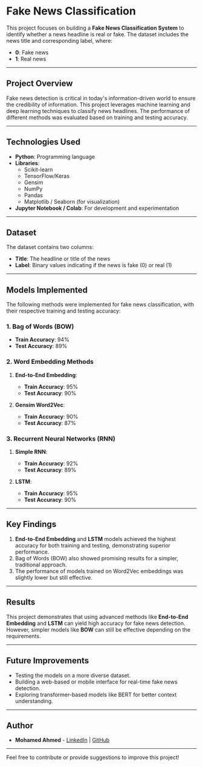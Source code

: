 # Fake News Classification

This project focuses on building a **Fake News Classification System** to identify whether a news headline is real or fake. The dataset includes the news title and corresponding label, where:
- **0**: Fake news
- **1**: Real news

---

## Project Overview
Fake news detection is critical in today's information-driven world to ensure the credibility of information. This project leverages machine learning and deep learning techniques to classify news headlines. The performance of different methods was evaluated based on training and testing accuracy.

---

## Technologies Used
- **Python**: Programming language
- **Libraries**: 
  - Scikit-learn
  - TensorFlow/Keras
  - Gensim
  - NumPy
  - Pandas
  - Matplotlib / Seaborn (for visualization)
- **Jupyter Notebook / Colab**: For development and experimentation

---

## Dataset
The dataset contains two columns:
- **Title**: The headline or title of the news
- **Label**: Binary values indicating if the news is fake (0) or real (1)

---

## Models Implemented
The following methods were implemented for fake news classification, with their respective training and testing accuracy:

### 1. Bag of Words (BOW)
- **Train Accuracy**: 94%
- **Test Accuracy**: 89%

### 2. Word Embedding Methods
1. **End-to-End Embedding**:
   - **Train Accuracy**: 95%
   - **Test Accuracy**: 90%

2. **Gensim Word2Vec**:
   - **Train Accuracy**: 90%
   - **Test Accuracy**: 87%

### 3. Recurrent Neural Networks (RNN)
1. **Simple RNN**:
   - **Train Accuracy**: 92%
   - **Test Accuracy**: 89%

2. **LSTM**:
   - **Train Accuracy**: 95%
   - **Test Accuracy**: 90%

---

## Key Findings
1. **End-to-End Embedding** and **LSTM** models achieved the highest accuracy for both training and testing, demonstrating superior performance.
2. Bag of Words (BOW) also showed promising results for a simpler, traditional approach.
3. The performance of models trained on Word2Vec embeddings was slightly lower but still effective.

---

## Results
This project demonstrates that using advanced methods like **End-to-End Embedding** and **LSTM** can yield high accuracy for fake news detection. However, simpler models like **BOW** can still be effective depending on the requirements.

---

## Future Improvements
- Testing the models on a more diverse dataset.
- Building a web-based or mobile interface for real-time fake news detection.
- Exploring transformer-based models like BERT for better context understanding.

---


## Author
- **Mohamed Ahmed** - [LinkedIn](https://www.linkedin.com/in/mohamed-elfikey/) | [GitHub](https://github.com/mohamedelfikey)

---

Feel free to contribute or provide suggestions to improve this project!
